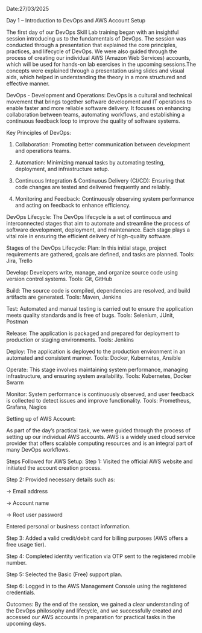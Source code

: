 Date:27/03/2025

Day 1 – Introduction to DevOps and AWS Account Setup

The first day of our DevOps Skill Lab training began with an insightful session introducing us to the fundamentals of DevOps. The session was conducted through a presentation that explained the core principles, practices, and lifecycle of DevOps. We were also guided through the process of creating our individual AWS (Amazon Web Services) accounts, which will be used for hands-on lab exercises in the upcoming sessions.The concepts were explained through a presentation using slides and visual aids, which helped in understanding the theory in a more structured and effective manner.


DevOps - Development and Operations:
DevOps is a cultural and technical movement that brings together software development and IT operations to enable faster and more reliable software delivery. It focuses on enhancing collaboration between teams, automating workflows, and establishing a continuous feedback loop to improve the quality of software systems.


Key Principles of DevOps:

1. Collaboration: Promoting better communication between development and operations teams.

2. Automation: Minimizing manual tasks by automating testing, deployment, and infrastructure setup.

3. Continuous Integration & Continuous Delivery (CI/CD): Ensuring that code changes are tested and delivered frequently and reliably.

4. Monitoring and Feedback: Continuously observing system performance and acting on feedback to enhance efficiency.
   

DevOps Lifecycle:
The DevOps lifecycle is a set of continuous and interconnected stages that aim to automate and streamline the process of software development, deployment, and maintenance. Each stage plays a vital role in ensuring the efficient delivery of high-quality software.

Stages of the DevOps Lifecycle:
Plan:
In this initial stage, project requirements are gathered, goals are defined, and tasks are planned.
 Tools: Jira, Trello

Develop:
Developers write, manage, and organize source code using version control systems.
 Tools: Git, GitHub

Build:
The source code is compiled, dependencies are resolved, and build artifacts are generated.
 Tools: Maven, Jenkins

Test:
Automated and manual testing is carried out to ensure the application meets quality standards and is free of bugs.
 Tools: Selenium, JUnit, Postman

Release:
The application is packaged and prepared for deployment to production or staging environments.
 Tools: Jenkins

Deploy:
The application is deployed to the production environment in an automated and consistent manner.
 Tools: Docker, Kubernetes, Ansible

Operate:
This stage involves maintaining system performance, managing infrastructure, and ensuring system availability.
 Tools: Kubernetes, Docker Swarm

Monitor:
System performance is continuously observed, and user feedback is collected to detect issues and improve functionality.
 Tools: Prometheus, Grafana, Nagios


Setting up of AWS Account:

As part of the day’s practical task, we were guided through the process of setting up our individual AWS accounts. AWS is a widely used cloud service provider that offers scalable computing resources and is an integral part of many DevOps workflows.

Steps Followed for AWS Setup:
Step 1: Visited the official AWS website and initiated the account creation process.

Step 2: Provided necessary details such as:

-> Email address

-> Account name

-> Root user password

  Entered personal or business contact information.

Step 3: Added a valid credit/debit card for billing purposes (AWS offers a free usage tier).

Step 4: Completed identity verification via OTP sent to the registered mobile number.

Step 5: Selected the Basic (Free) support plan.

Step 6: Logged in to the AWS Management Console using the registered credentials.


Outcomes:
By the end of the session, we gained a clear understanding of the DevOps philosophy and lifecycle, and we successfully created and accessed our AWS accounts in preparation for practical tasks in the upcoming days.


